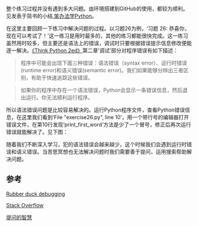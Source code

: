 整个练习过程并没有遇到多大问题。由环境搭建到GitHub的使用，都较为顺利。见发表于简书的小结,[笨办法学Python](http://www.jianshu.com/p/7ef2819a896e)。

在这里主要回顾一下练习中解决问题的过程。以习题26为例，‘习题 26: 恭喜你，现在可以考试了！’这一练习是用时最多的，其他的练习都能很快完成。这一练习虽然用时较多，但主要还是语法上的错误，调试时只要根据错误提示信息修改便能逐一解决。[《Think Python 2ed》](http://greenteapress.com/thinkpython2/html/index.html)第二章‘调试’部分对程序错误有如下描述：
> 程序中可能会出现下面三种错误：语法错误（syntax error）、运行时错误(runtime error)和语义错误(semantic error)。我们如果能够分辨出三者区别，有助于快速追踪这些错误。

> 如果你的程序中存在一个语法错误，Python会显示一条错误信息，然后退出运行。你无法顺利运行程序。

所以语法错误问题是比较容易解决的。运行Python程序文件，查看Python错误信息，在这里我们看到‘File "exercise26.py", line 10’，用一个带行号的编辑器打开错误文件，在第10行发现‘print_first_word’方法是少了一个冒号，修正后再次运行错误就能解决了。见下图：

随着我们不断深入学习，犯的语法错误会越来越少，这个时候我们会遇到运行时错误和语义错误。当苦思冥想也无法解决问题时我们需要善于提问，运用搜索帮助解决问题。



## 参考

[Rubber duck debugging](https://en.wikipedia.org/wiki/Rubber_duck_debugging)

[Stack Overflow](https://stackoverflow.com/)

[提问的智慧](https://github.com/ryanhanwu/How-To-Ask-Questions-The-Smart-Way/blob/master/README-zh_CN.md)
